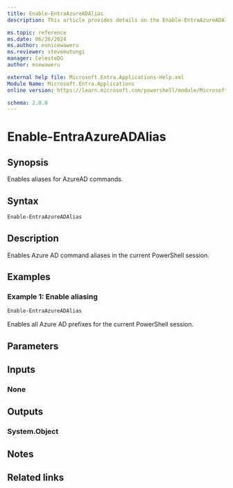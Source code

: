```yaml
---
title: Enable-EntraAzureADAlias
description: This article provides details on the Enable-EntraAzureADAlias command.

ms.topic: reference
ms.date: 06/26/2024
ms.author: eunicewaweru
ms.reviewer: stevemutungi
manager: CelesteDG
author: msewaweru

external help file: Microsoft.Entra.Applications-Help.xml
Module Name: Microsoft.Entra.Applications
online version: https://learn.microsoft.com/powershell/module/Microsoft.Entra.Applications/Enable-EntraAzureADAlias

schema: 2.0.0
---
```


# Enable-EntraAzureADAlias

## Synopsis

Enables aliases for AzureAD commands.

## Syntax

```powershell
Enable-EntraAzureADAlias
```

## Description

Enables Azure AD command aliases in the current PowerShell session.

## Examples

### Example 1: Enable aliasing

```powershell
Enable-EntraAzureADAlias
```

Enables all Azure AD prefixes for the current PowerShell session.

## Parameters

## Inputs

### None

## Outputs

### System.Object

## Notes

## Related links
